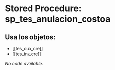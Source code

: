 # Stored Procedure: sp_tes_anulacion_costoa

## Usa los objetos:
- [[tes_cuo_cre]]
- [[tes_inv_cre]]

*No code available.*
